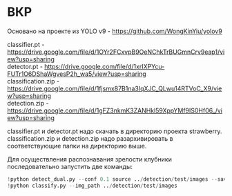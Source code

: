 # ВКР

Основано на проекте из YOLO v9 - https://github.com/WongKinYiu/yolov9

classifier.pt - https://drive.google.com/file/d/1OYr2FCxvpB9OeNChkTrBUGmnCrv9eap1/view?usp=sharing<br>
detector.pt - https://drive.google.com/file/d/1xrIXPYcu-FUTr1O6DShaWgvesP2h_wa5/view?usp=sharing<br>
classification.zip - https://drive.google.com/file/d/1fjsmx87B1na3IqXJC_QLwu14RTVoC_X9/view?usp=sharing<br>
detection.zip - https://drive.google.com/file/d/1gFZ3nkmK3ZANHkl59XppYMf9IS0Hf06_/view?usp=sharing<br>

classifier.pt и detector.pt надо скачать в директорию проекта strawberry.<br>
classification.zip и detection.zip надо разархивировать в соответствующие папки на директорию выше.

Для осуществления распознавания зрелости клубники последовательно запустить две команды:
```python 
!python detect_dual.py --conf 0.1 source ../detection/test/images --save-txt
!python classify.py --img_path ../detection/test/images
```
